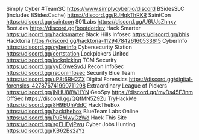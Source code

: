 
Simply Cyber #TeamSC https://www.simplycyber.io/discord
BSidesSLC (includes BSidesCache) https://discord.gg/RJHqkThRKR
SaintCon https://discord.gg/saintcon
801Labs https://discord.gg/U6UJsZhnxv
Boot.dev https://discord.gg/bootdotdev
Hack Smarter https://discord.gg/hacksmarter
Black Hills Infosec https://discord.gg/bhis
Hacktoria https://discord.gg/hacktoria-1129478426160533615
CyberInfo https://discord.gg/cyberinfo
Cybersecurity Station https://discord.gg/certstation
Lockpickers United https://discord.gg/lockpicking
TCM Security https://discord.gg/yyDGweSvdJ
Recon InfoSec https://discord.gg/reconinfosec
Security Blue Team https://discord.gg/uP8t6RH2ZX
Digital Forensics https://discord.gg/digital-forensics-427876741990711298
Extraordinary League of Pickers https://discord.gg/jNHU88WHYN
GeoSpy https://discord.gg/myDs45F3nm
OffSec https://discord.gg/QQfMN5Z9Zu
TryHackMe https://discord.gg/8H9EUhVddC
HackTheBox https://discord.gg/hackthebox
BlueTeam Labs Online https://discord.gg/PuEMwyGzWd
Hack This Site https://discord.gg/sgEHEyjPwu
Cyber Jobs Hunting https://discord.gg/KB62Bs2aYz